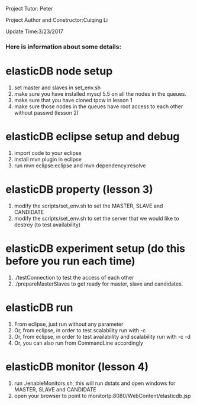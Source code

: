 Project Tutor: Peter

Project Author and Constructor:Cuiqing Li

Update Time:3/23/2017

### Here is information about some details:
# elasticDB node setup
1. set master and slaves in set_env.sh
2. make sure you have installed mysql 5.5 on all the nodes in the queues. 
3. make sure that you have cloned tpcw in lesson 1
4. make sure those nodes in the queues have root access to each other without passwd (lesson 2)

# elasticDB eclipse setup and debug
1. import code to your eclipse
2. install mvn plugin in eclipse
3. run mvn eclipse:eclipse and mvn dependency:resolve

# elasticDB property (lesson 3)
1. modify the scripts/set_env.sh to set the MASTER, SLAVE and CANDIDATE
2. modify the scripts/set_env.sh to set the server that we would like to destroy (to test availability)

# elasticDB experiment setup (do this before you run each time)
1. ./testConnection to test the access of each other
2. ./prepareMasterSlaves to get ready for master, slave and candidates.

# elasticDB run
1. From eclipse, just run without any parameter
2. Or, from eclipse, in order to test scalability run with -c 
3. Or, from eclipse, in order to test availability and scalability run with -c -d
4. Or, you can also run from CommandLine accordingly

# elasticDB monitor (lesson 4)
1. run ./enableMonitors.sh, this will run dstats and open windows for MASTER, SLAVE and CANDIDATE
2. open your browser to point to monitorIp:8080/WebContent/elasticdb.jsp

